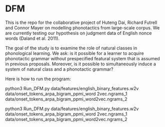 # DFM

This is the repo for the collaborative project of Huteng Dai, Richard Futrell and Connor Mayer on modelling
phonotactics from large-scale corpus. We are currently testing our hypothesis on judgment data of English nonce words (Daland et al. 2011).

The goal of the study is to examine the role of natural classes in phonological learning. We ask: is it possible for a learner to acquire phonotactic grammar without prespecified featural system that is assumed in previous proposals. Moreover, is it possible to simultaneously induce a system of natural class and a phonotactic grammar?

Here is how to run the program:

python3 Run_DFM.py data/features/english_binary_features.w2v data/onset_tokens_arpa_bigram_ppmi_word
2vec.ngrams_1 data/onset_tokens_arpa_bigram_ppmi_word2vec.ngrams_2

python3 Run_DFM.py data/features/english_binary_features.w2v data/onset_tokens_arpa_bigram_ppmi_word
2vec.ngrams_1 data/onset_tokens_arpa_bigram_ppmi_word2vec.ngrams_2